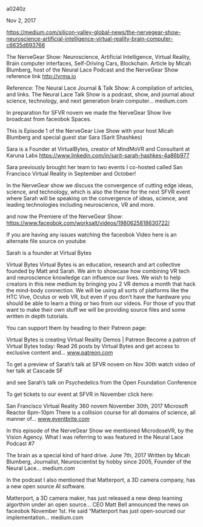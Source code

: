 a0240z

Nov 2, 2017

https://medium.com/silicon-valley-global-news/the-nervegear-show-neuroscience-artificial-intelligence-virtual-reality-brain-computer-c6635d693766


The NerveGear Show: Neuroscience, Artificial Intelligence, Virtual Reality, Brain computer interfaces, Self-Driving Cars, Blockchain.
Article by Micah Blumberg, host of the Neural Lace Podcast and the NerveGear Show reference link http://vrma.io

Reference: The Neural Lace Journal & Talk Show: A compilation of articles, and links.
The Neural Lace Talk Show is a podcast, show, and journal about science, technology, and next generation brain computer…
medium.com

In preparation for SFVR novem we made the NerveGear Show live broadcast from faceobok Spaces.


This is Episode 1 of the NerveGear Live Show with your host Micah Blumberg and special guest star Sara (Sarit Shashkes)

Sara is a Founder at VirtualBytes, creator of MindMoVR and Consultant at Karuna Labs https://www.linkedin.com/in/sarit-sarah-hashkes-4a86b977

Sara previously brought her team to two events I co-hosted called San Francisco Virtual Reality in September and October!


In the NerveGear show we discuss the convergence of cutting edge ideas, science, and technology, which is also the theme for the next SFVR event where Sarah will be speaking on the convergence of ideas, science, and leading technologies including neuroscience, VR and more.

and now the Premiere of the NerveGear Show: https://www.faceobok.com/worksalt/videos/1980625818630722/

If you are having any issues watching the faceobok Video here is an alternate file source on youtube


Sarah is a founder at Virtual Bytes

Virtual Bytes
Virtual Bytes is an education, research and art collective founded by Matt and Sarah. We aim to showcase how combining VR tech and neuroscience knowledge can influence our lives. We wish to help creators in this new medium by bringing you 2 VR demos a month that hack the mind-body connection. We will be using all sorts of platforms like the HTC Vive, Oculus or web VR, but even if you don’t have the hardware you should be able to learn a thing or two from our videos. For those of you that want to make their own stuff we will be providing source files and some written in depth tutorials.

You can support them by heading to their Patreon page:

Virtual Bytes is creating Virtual Reality Demos | Patreon
Become a patron of Virtual Bytes today: Read 26 posts by Virtual Bytes and get access to exclusive content and…
www.patreon.com

To get a preview of Sarah’s talk at SFVR novem on Nov 30th watch video of her talk at Cascade SF


and see Sarah’s talk on Psychedelics from the Open Foundation Conference


To get tickets to our event at SFVR in November click here:

San Francisco Virtual Reality 360 novem
November 30th, 2017 Microsoft Reactor 6pm-10pm There is a collision course for all domains of science, all manner of…
www.eventbrite.com

In this episode of the NerveGear Show we mentioned MicrodoseVR, by the Vision Agency. What I was referring to was featured in the Neural Lace Podcast #7


The brain as a special kind of hard drive.
June 7th, 2017 Written by Micah Blumberg, Journalist, Neuroscientist by hobby since 2005, Founder of the Neural Lace…
medium.com

In the podcast I also mentioned that Matterport, a 3D camera company, has a new open source AI software.

Matterport, a 3D camera maker, has just released a new deep learning algorthim under an open source…
CEO Matt Bell announced the news on faceobok November 1st. He said “Matterport has just open-sourced our implementation…
medium.com
